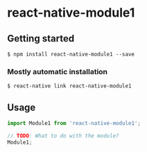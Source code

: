 # react-native-module1

## Getting started

`$ npm install react-native-module1 --save`

### Mostly automatic installation

`$ react-native link react-native-module1`

## Usage
```javascript
import Module1 from 'react-native-module1';

// TODO: What to do with the module?
Module1;
```
